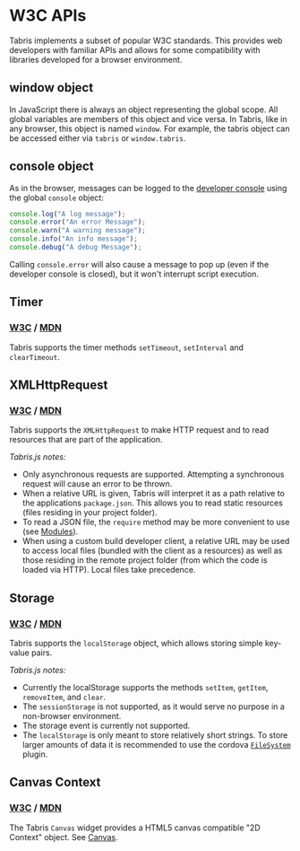 # W3C APIs

Tabris implements a subset of popular W3C standards. This provides web developers with familiar APIs and allows for some compatibility with libraries developed for a browser environment.

## window object

In JavaScript there is always an object representing the global scope. All global variables are members of this object and vice versa. In Tabris, like in any browser, this object is named `window`. For example, the tabris object can be accessed either via `tabris` or `window.tabris`.

## console object

As in the browser, messages can be logged to the [developer console](getting-started#the-developer-console) using the global `console` object:

```js
console.log("A log message");
console.error("An error Message");
console.warn("A warning message");
console.info("An info message");
console.debug("A debug Message");
```

Calling `console.error` will also cause a message to pop up (even if the developer console is closed), but it won't interrupt script execution.  

## Timer

### [W3C](http://www.w3.org/TR/2011/WD-html5-20110525/timers.html#timers) / [MDN](https://developer.mozilla.org/en-US/Add-ons/Code_snippets/Timers)

Tabris supports the timer methods `setTimeout`, `setInterval` and `clearTimeout`.

## XMLHttpRequest

### [W3C](http://www.w3.org/TR/XMLHttpRequest/) / [MDN](https://developer.mozilla.org/en-US/docs/Web/API/XMLHttpRequest)

Tabris supports the `XMLHttpRequest` to make HTTP request and to read resources that are part of the application.

*Tabris.js notes:*

* Only asynchronous requests are supported. Attempting a synchronous request will cause an error to be thrown.
* When a relative URL is given, Tabris will interpret it as a path relative to the applications `package.json`. This allows you to read static resources (files residing in your project folder).
* To read a JSON file, the `require` method may be more convenient to use (see [Modules](modules)).
* When using a custom build developer client, a relative URL may be used to access local files (bundled with the client as a resources) as well as those residing in the remote project folder (from which the code is loaded via HTTP). Local files take precedence.

## Storage

### [W3C](http://dev.w3.org/html5/webstorage/) / [MDN](https://developer.mozilla.org/en-US/docs/Web/Guide/API/DOM/Storage)

Tabris supports the `localStorage` object, which allows storing simple key-value pairs.

*Tabris.js notes:*

* Currently the localStorage supports the methods `setItem`, `getItem`, `removeItem`, and `clear`.
* The `sessionStorage` is not supported, as it would serve no purpose in a non-browser environment.
* The storage event is currently not supported.
* The `localStorage` is only meant to store relatively short strings. To store larger amounts of data it is recommended to use the cordova [`FileSystem`](http://plugins.cordova.io/#/package/org.apache.cordova.file) plugin.


## Canvas Context

### [W3C](http://www.w3.org/TR/2dcontext/) / [MDN](https://developer.mozilla.org/en/docs/Web/API/CanvasRenderingContext2D)

The Tabris `Canvas` widget provides a HTML5 canvas compatible "2D Context" object. See [Canvas](Canvas).
